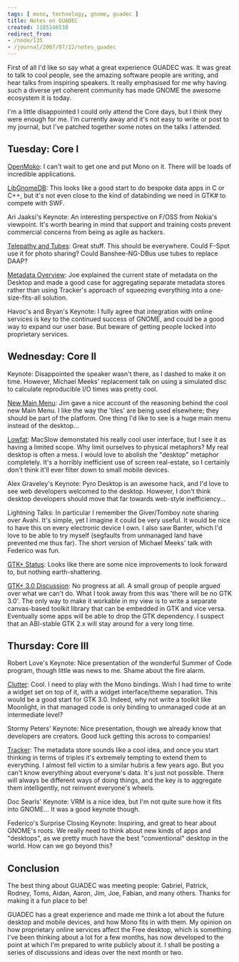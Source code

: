 ```yaml
---
tags: [ mono, technology, gnome, guadec ]
title: Notes on GUADEC
created: 1185146538
redirect_from:
- /node/135
- /journal/2007/07/22/notes_guadec
---
```

First of all I'd like so say what a great experience GUADEC was. It was great to
talk to cool people, see the amazing software people are writing, and hear talks
from inspiring speakers. It really emphasised for me why having such a diverse
yet coherent community has made GNOME the awesome ecosystem it is today.

I'm a little disappointed I could only attend the Core days, but I think they
were enough for me. I'm currently away and it's not easy to write or post to my
journal, but I've patched together some notes on the talks I
attended.<!--break-->

## Tuesday: Core I

[OpenMoko](http://guadec.org/node/591): I can't wait to get one and put Mono on
it. There will be loads of incredible applications.

[LibGnomeDB](http://guadec.org/node/550): This looks like a good start to do
bespoke data apps in C or C++, but it's not even close to the kind of
databinding we need in GTK# to compete with SWF.

Ari Jaaksi's Keynote: An interesting perspective on F/OSS from Nokia's
viewpoint. It's worth bearing in mind that support and training costs prevent
commercial concerns from being as agile as hackers.

[Telepathy and Tubes](http://guadec.org/node/553): Great stuff. This should be
everywhere. Could F-Spot use it for photo sharing? Could Banshee-NG-DBus use
tubes to replace DAAP?

[Metadata Overview](http://guadec.org/node/614): Joe explained the current state
of metadata on the Desktop and made a good case for aggregating separate
metadata stores rather than using Tracker's approach of squeezing everything
into a one-size-fits-all solution.

Havoc's and Bryan's Keynote: I fully agree that integration with online services
is key to the continued success of GNOME, and could be a good way to expand our
user base. But beware of getting people locked into proprietary services.

## Wednesday: Core II

Keynote: Disappointed the speaker wasn't there, as I dashed to make it on time.
However, Michael Meeks' replacement talk on using a simulated disc to calculate
reproducible I/O times was pretty cool.

[New Main Menu](http://guadec.org/node/635): Jim gave a nice account of the
reasoning behind the cool new Main Menu. I like the way the 'tiles' are being
used elsewhere; they should be part of the platform. One thing I'd like to see
is a huge main menu instead of the desktop...

[Lowfat](http://guadec.org/node/541): MacSlow demonstated his really cool user
interface, but I see it as having a limited scope. Why limit ourselves to
physical metaphors? My real desktop is often a mess. I would love to abolish the
"desktop" metaphor completely. It's a horribly inefficient use of screen
real-estate, so I certainly don't think it'll ever filter down to small mobile
devices.

Alex Graveley's Keynote: Pyro Desktop is an awesome hack, and I'd love to see
web developers welcomed to the desktop. However, I don't think desktop
developers should move that far towards web-style inefficiency...

Lightning Talks: In particular I remember the Giver/Tomboy note sharing over
Avahi. It's simple, yet I imagine it could be very useful. It would be nice to
have this on every electronic device I own. I also saw Banter, which I'd love to
be able to try myself (segfaults from unmanaged land have prevented me thus
far). The short version of Michael Meeks' talk with Federico was fun.

[GTK+ Status](http://guadec.org/node/596): Looks like there are some nice
improvements to look forward to, but nothing earth-shattering.

[GTK+ 3.0 Discussion](http://guadec.org/node/615): No progress at all. A small
group of people argued over what we can't do. What I took away from this was
'there will be no GTK 3.0'. The only way to make it workable in my view is to
write a separate canvas-based toolkit library that can be embedded in GTK and
vice versa. Eventually some apps will be able to drop the GTK dependency. I
suspect that an ABI-stable GTK 2.x will stay around for a very long time.

## Thursday: Core III

Robert Love's Keynote: Nice presentation of the wonderful Summer of Code
program, though little was news to me. Shame about the fire alarm.

[Clutter](http://guadec.org/node/579): Cool. I need to play with the Mono
bindings. Wish I had time to write a widget set on top of it, with a widget
interface/theme separation. This would be a good start for GTK 3.0. Indeed, why
not write a toolkit like Moonlight, in that managed code is only binding to
unmanaged code at an intermediate level?

Stormy Peters' Keynote: Nice presentation, though we already know that
developers are creators. Good luck getting this across to companies!

[Tracker](http://guadec.org/node/567): The metadata store sounds like a cool
idea, and once you start thinking in terms of triples it's extremely tempting to
extend them to everything. I almost fell victim to a similar hubris a few years
ago. But you can't know everything about everyone's data. It's just not
possible. There will always be different ways of doing things, and the key is to
aggregate them intelligently, not reinvent everyone's wheels.

Doc Searls' Keynote: VRM is a nice idea, but I'm not quite sure how it fits into
GNOME... It was a good keynote though.

Federico's Surprise Closing Keynote: Inspiring, and great to hear about GNOME's
roots. We really need to think about new kinds of apps and "desktops", as we
pretty much have the best "conventional" desktop in the world. How can we go
beyond this?

## Conclusion

The best thing about GUADEC was meeting people: Gabriel, Patrick, Rodney, Toms,
Aidan, Aaron, Jim, Joe, Fabian, and many others. Thanks for making it a fun
place to be!

GUADEC has a great experience and made me think a lot about the future desktop
and mobile devices, and how Mono fits in with them. My opinion on how
proprietary online services affect the Free desktop, which is something I've
been thinking about a lot for a few months, has now developed to the point at
which I'm prepared to write publicly about it. I shall be posting a series of
discussions and ideas over the next month or two.

